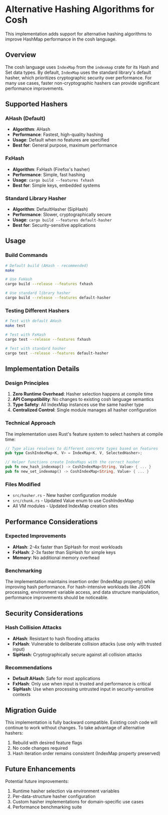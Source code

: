 # Alternative Hashing Algorithms for Cosh

This implementation adds support for alternative hashing algorithms to improve HashMap performance in the cosh language.

## Overview

The cosh language uses `IndexMap` from the `indexmap` crate for its Hash and Set data types. By default, `IndexMap` uses the standard library's default hasher, which prioritizes cryptographic security over performance. For many use cases, faster non-cryptographic hashers can provide significant performance improvements.

## Supported Hashers

### AHash (Default)
- **Algorithm**: AHash  
- **Performance**: Fastest, high-quality hashing
- **Usage**: Default when no features are specified
- **Best for**: General purpose, maximum performance

### FxHash
- **Algorithm**: FxHash (Firefox's hasher)
- **Performance**: Simple, fast hashing  
- **Usage**: `cargo build --features fxhash`
- **Best for**: Simple keys, embedded systems

### Standard Library Hasher
- **Algorithm**: DefaultHasher (SipHash)
- **Performance**: Slower, cryptographically secure
- **Usage**: `cargo build --features default-hasher`  
- **Best for**: Security-sensitive applications

## Usage

### Build Commands

```bash
# Default build (AHash - recommended)
make

# Use FxHash
cargo build --release --features fxhash

# Use standard library hasher
cargo build --release --features default-hasher
```

### Testing Different Hashers

```bash
# Test with default AHash
make test

# Test with FxHash
cargo test --release --features fxhash

# Test with standard hasher
cargo test --release --features default-hasher
```

## Implementation Details

### Design Principles

1. **Zero Runtime Overhead**: Hasher selection happens at compile time
2. **API Compatibility**: No changes to existing cosh language semantics
3. **Type Safety**: All IndexMap instances use the same hasher type
4. **Centralized Control**: Single module manages all hasher configuration

### Technical Approach

The implementation uses Rust's feature system to select hashers at compile time:

```rust
// Type alias resolves to different concrete types based on features
pub type CoshIndexMap<K, V> = IndexMap<K, V, SelectedHasher>;

// Helper functions create IndexMaps with the correct hasher
pub fn new_hash_indexmap() -> CoshIndexMap<String, Value> { ... }
pub fn new_set_indexmap() -> CoshIndexMap<String, Value> { ... }
```

### Files Modified

- `src/hasher.rs` - New hasher configuration module
- `src/chunk.rs` - Updated Value enum to use CoshIndexMap
- All VM modules - Updated IndexMap creation sites

## Performance Considerations

### Expected Improvements

- **AHash**: 2-4x faster than SipHash for most workloads
- **FxHash**: 2-3x faster than SipHash for simple keys
- **Memory**: No additional memory overhead

### Benchmarking

The implementation maintains insertion order (IndexMap property) while improving hash performance. For hash-intensive workloads like JSON processing, environment variable access, and data structure manipulation, performance improvements should be noticeable.

## Security Considerations

### Hash Collision Attacks

- **AHash**: Resistant to hash flooding attacks
- **FxHash**: Vulnerable to deliberate collision attacks (use only with trusted input)
- **SipHash**: Cryptographically secure against all collision attacks

### Recommendations

- **Default AHash**: Safe for most applications
- **FxHash**: Only use when input is trusted and performance is critical
- **SipHash**: Use when processing untrusted input in security-sensitive contexts

## Migration Guide

This implementation is fully backward compatible. Existing cosh code will continue to work without changes. To take advantage of alternative hashers:

1. Rebuild with desired feature flags
2. No code changes required
3. Hash iteration order remains consistent (IndexMap property preserved)

## Future Enhancements

Potential future improvements:

1. Runtime hasher selection via environment variables
2. Per-data-structure hasher configuration
3. Custom hasher implementations for domain-specific use cases
4. Performance benchmarking suite